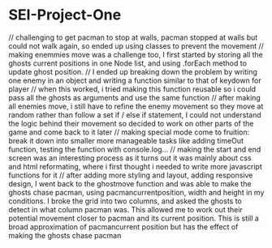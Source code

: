 # SEI-Project-One

// challenging to get pacman to stop at walls, pacman stopped at walls but could not walk again, so ended up using classes to prevent the movement
// making enemmies move was a challenge too, I first started by storing all the ghosts current positions in one Node list, and using .forEach method to update ghost position. 
// I ended up breaking down the problem by writing one enemy in an object and writing a function similar to that of keydown for player
// when this worked, i tried making this function reusable so i could pass all the ghosts as arguments and use the same function
// after making all enemies move, i still have to refine the enemy movement so they move at random rather than follow a set if / else if statement, I could not understand the logic behind their movement so decided to work on other parts of the game and come back to it later
// making special mode come to fruition: break it down into smaller more manageable tasks like adding timeOut function, testing the function with console.log...
// making the start and end screen was an interesting process as it turns out it was mainly about css and html reformating, where i first thought i needed to write more javascript functions for it
// after adding more styling and layout, adding responsive design, I went back to the ghostmove function and was able to make the ghosts chase pacman, using pacmancurrentposition, width and height in my conditions. I broke the grid into two columns, and asked the ghosts to detect in what column pacman was. This allowed me to work out their potential movement closer to pacman and its current position.
This is still a broad approximation of pacmancurrent position but has the effect of making the ghosts chase pacman